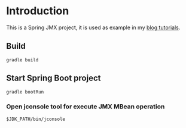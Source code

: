 # Introduction
This is a Spring JMX project, it is used as example in my [blog tutorials](https://marcusvieira.tech/2019/05/11/spring-annotation-based-jmx-configuration/).

## Build
```
gradle build
```

## Start Spring Boot project
```
gradle bootRun
```

### Open jconsole tool for execute JMX MBean operation 
```
$JDK_PATH/bin/jconsole
```
